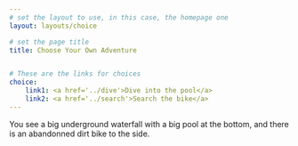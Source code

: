 ```yaml
---
# set the layout to use, in this case, the homepage one
layout: layouts/choice

# set the page title
title: Choose Your Own Adventure


# These are the links for choices
choice:
    link1: <a href='../dive'>Dive into the pool</a>
    link2: <a href='../search'>Search the bike</a>
---
```



You see a big underground waterfall with a big pool at the bottom, and there is an abandonned dirt bike to the side.
